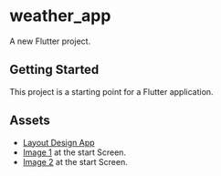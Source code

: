 # weather_app

A new Flutter project.

## Getting Started

This project is a starting point for a Flutter application.

## Assets

- [Layout Design App](https://dribbble.com/shots/14516691-Weather-App)
- [Image 1](https://www.vecteezy.com/vector-art/206117-vector-landscape-illustration) at the start Screen.
- [Image 2](https://www.vecteezy.com/vector-art/2856091-misty-mountain-cliff-pine-tree-forest-nature-landscape-morning-noon-daylight-vector-illustrator) at the start Screen.

